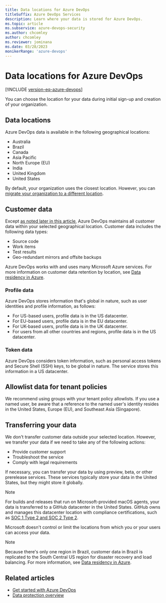 ```yaml
---
title: Data locations for Azure DevOps 
titleSuffix: Azure DevOps Services
description: Learn where your data is stored for Azure DevOps.
ms.topic: article
ms.subservice: azure-devops-security
ms.author: chcomley
author: chcomley
ms.reviewer: jominana
ms.date: 03/28/2023
monikerRange: 'azure-devops'
---
```


# Data locations for Azure DevOps

[!INCLUDE [version-eq-azure-devops](../../includes/version-eq-azure-devops.md)]

You can choose the location for your data during initial sign-up and creation of your organization.

## Data locations

Azure DevOps data is available in the following geographical locations:

- Australia
- Brazil
- Canada
- Asia Pacific
- North Europe (EU)
- India
- United Kingdom
- United States

By default, your organization uses the closest location. However, you can [migrate your organization to a different location](../accounts/change-organization-location.md).

## Customer data

Except [as noted later in this article](#transferring-your-data), Azure DevOps maintains all customer data within your selected geographical location. Customer data includes the following data types:

- Source code
- Work items
- Test results
- Geo-redundant mirrors and offsite backups

Azure DevOps works with and uses many Microsoft Azure services. For more information on customer data retention by location, see [Data residency in Azure](https://azure.microsoft.com/global-infrastructure/data-residency/).  

### Profile data

Azure DevOps stores information that's global in nature, such as user identities and profile information, as follows:

- For US-based users, profile data is in the US datacenter.
- For EU-based users, profile data is in the EU datacenter.  
- For UK-based users, profile data is in the UK datacenter.
- For users from all other countries and regions, profile data is in the US datacenter.

### Token data

Azure DevOps considers token information, such as personal access tokens and Secure Shell (SSH) keys, to be global in nature. The service stores this information in a US datacenter.

## Allowlist data for tenant policies

We recommend using groups with your tenant policy allowlists. If you use a named user, be aware that a reference to the named user's identity resides in the United States, Europe (EU), and Southeast Asia (Singapore).

## Transferring your data

We don't transfer customer data outside your selected location. However, we transfer your data if we need to take any of the following actions:

- Provide customer support
- Troubleshoot the service
- Comply with legal requirements

If necessary, you can transfer your data by using preview, beta, or other prerelease services. These services typically store your data in the United States, but they might store it globally.

> [!NOTE]
> For builds and releases that run on Microsoft-provided macOS agents, your data is transferred to a GitHub datacenter in the United States. GitHub owns and manages this datacenter location with compliance certifications, such as [SOC 1 Type 2 and SOC 2 Type 2](https://github.com/security).

Microsoft doesn't control or limit the locations from which you or your users can access your data.

> [!NOTE]
> Because there's only one region in Brazil, customer data in Brazil is replicated to the South Central US region for disaster recovery and load balancing. For more information, see [Data residency in Azure](https://azure.microsoft.com/global-infrastructure/data-residency/).

## Related articles

- [Get started with Azure DevOps](https://go.microsoft.com/fwlink/?LinkId=307137)
- [Data protection overview](data-protection.md)
